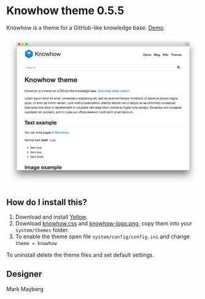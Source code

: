 Knowhow theme 0.5.5
===================
Knowhow is a theme for a GitHub-like knowledge base. [Demo](http://demo.datenstrom.se/themes/knowhow-theme).

[![Screenshot](knowhow-theme.jpg?raw=true)](http://demo.datenstrom.se/themes/knowhow-theme)

How do I install this?
----------------------
1. Download and install [Yellow](https://github.com/datenstrom/yellow/).  
2. Download [knowhow.css](knowhow.css?raw=true) and [knowhow-logo.png](knowhow-logo.png?raw=true), copy them into your `system/themes` folder.  
3. To enable the theme open file `system/config/config.ini` and change `theme = knowhow`

To uninstall delete the theme files and set default settings.

Designer
--------
Mark Mayberg